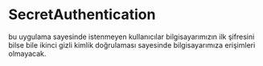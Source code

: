 # SecretAuthentication
bu uygulama sayesinde istenmeyen kullanıcılar bilgisayarımızın ilk şifresini bilse bile ikinci gizli kimlik doğrulaması sayesinde bilgisayarımıza erişimleri olmayacak.
